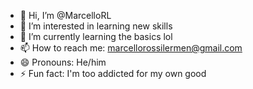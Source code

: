 - 👋 Hi, I’m @MarcelloRL
- 👀 I’m interested in learning new skills
- 🌱 I’m currently learning the basics lol
- 📫 How to reach me: marcellorossilermen@gmail.com
- 😄 Pronouns: He/him
- ⚡ Fun fact: I'm too addicted for my own good

<!---
MarcelloRL/MarcelloRL is a ✨ special ✨ repository because its `README.md` (this file) appears on your GitHub profile.
You can click the Preview link to take a look at your changes.
--->

